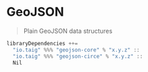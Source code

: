 # GeoJSON

> Plain GeoJSON data structures

```scala
libraryDependencies ++=
  "io.taig" %%% "geojson-core" % "x.y.z" ::
  "io.taig" %%% "geojson-circe" % "x.y.z" ::
  Nil
```
